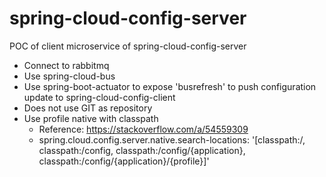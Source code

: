# spring-cloud-config-server

POC of client microservice of spring-cloud-config-server
- Connect to rabbitmq
- Use spring-cloud-bus
- Use spring-boot-actuator to expose 'busrefresh' to push configuration update to spring-cloud-config-client
- Does not use GIT as repository
- Use profile native with classpath
  - Reference: https://stackoverflow.com/a/54559309
  - spring.cloud.config.server.native.search-locations: '[classpath:/, classpath:/config, classpath:/config/{application}, classpath:/config/{application}/{profile}]'




